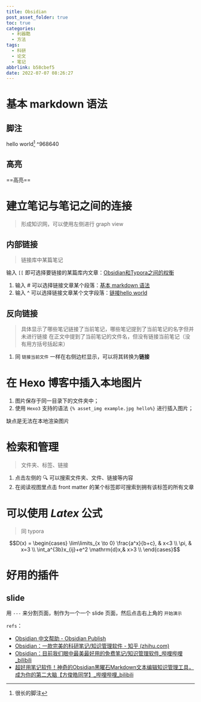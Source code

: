 ```yaml
---
title: Obsidian
post_asset_folder: true
toc: true
categories:
  - 利器酷 
  - 方法
tags:
  - 科研
  - 论文
  - 笔记
abbrlink: b58cbef5
date: 2022-07-07 08:26:27
---
```



# 基本 markdown 语法
## 脚注
hello world[^长脚注] ^968640

## 高亮
==高亮==





# 建立笔记与笔记之间的连接

>形成知识网，可以使用左侧进行 graph view


## 内部链接
> 链接库中某篇笔记

输入 `[[` 即可选择要链接的某篇库内文章：[Obsidian和Typora之间的权衡](Obsidian和Typora之间的权衡.md)
1. 输入 # 可以选择链接文章某个段落：[基本 markdown 语法](Obsidian.md#基本%20markdown%20语法)
2. 输入 ^ 可以选择链接文章某个文字段落：[链接hello world](Obsidian.md#^968640)

## 反向链接
> 具体显示了哪些笔记链接了当前笔记，哪些笔记提到了当前笔记的名字但并未进行链接
> 在正文中提到了当前笔记的文件名，但没有链接当前笔记（没有用方括号括起来）

1. 同 `链接当前文件` 一样在右侧边栏显示，可以将其转换为**链接**


# 在 Hexo 博客中插入本地图片
1. 图片保存于同一目录下的文件夹中；
2. 使用 `Hexo3` 支持的语法 `{% asset_img example.jpg hello%}` 进行插入图片；

缺点是无法在本地渲染图片


# 检索和管理
> 文件夹、标签、链接

1. 点击左侧的 🔍 可以搜索文件夹、文件、链接等内容
2. 在阅读视图里点击 front matter 的某个标签即可搜索到拥有该标签的所有文章


# 可以使用 $Latex$ 公式
> 同 typora


$$D(x) = \begin{cases}
\lim\limits_{x \to 0} \frac{a^x}{b+c}, & x<3 \\
\pi, & x=3 \\
\int_a^{3b}x_{ij}+e^2 \mathrm{d}x,& x>3 \\
\end{cases}$$



# 好用的插件
## slide
用  `---` 来分割页面，制作为一个一个 slide 页面，然后点击右上角的 `开始演示`









`refs`：

- [Obsidian 中文帮助 - Obsidian Publish](https://publish.obsidian.md/help-zh)
- [Obsidian：一款完美的科研笔记/知识管理软件 - 知乎 (zhihu.com)](https://zhuanlan.zhihu.com/p/349638221)
- [Obsidian：目前我们眼中最美最好用的免费笔记/知识管理软件_哔哩哔哩_bilibili](https://www.bilibili.com/video/BV1SA411i7BG?vd_source=de5d636c079ac45214bd34891ede8c4b)
- [超好用笔记软件！神奇的Obsidian黑曜石Markdown文本编辑知识管理工具，成为你的第二大脑【方俊皓同学】_哔哩哔哩_bilibili](https://www.bilibili.com/video/BV1Ya4y1E7Mo?vd_source=de5d636c079ac45214bd34891ede8c4b)


[^长脚注]:很长的脚注